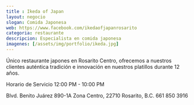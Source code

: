 ```yaml
---
title : Ikeda of Japan
layout: negocio
slogan: Comida Japonesa
web: https://www.facebook.com/ikedaofjapanrosarito
categoria: restaurante
descripcion: Especialista en comida japonesa
imagenes: [/assets/img/portfolio/ikeda.jpg]
---
```


Único restaurante japones en Rosarito Centro, ofrecemos a nuestros clientes auténtica 
tradición e innovación en nuestros platillos durante 12 años.

Horario de Servicio 
12:00 PM - 10:00 PM

Blvd. Benito Juárez 890-1A
Zona Centro, 22710 Rosarito, B.C.
661 850 3916
